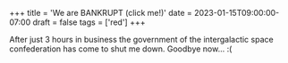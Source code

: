 +++
title = 'We are BANKRUPT (click me!)'
date = 2023-01-15T09:00:00-07:00
draft = false
tags = ['red']
+++

After just 3 hours in business the government of the intergalactic space confederation has come to shut me down. Goodbye now... :(